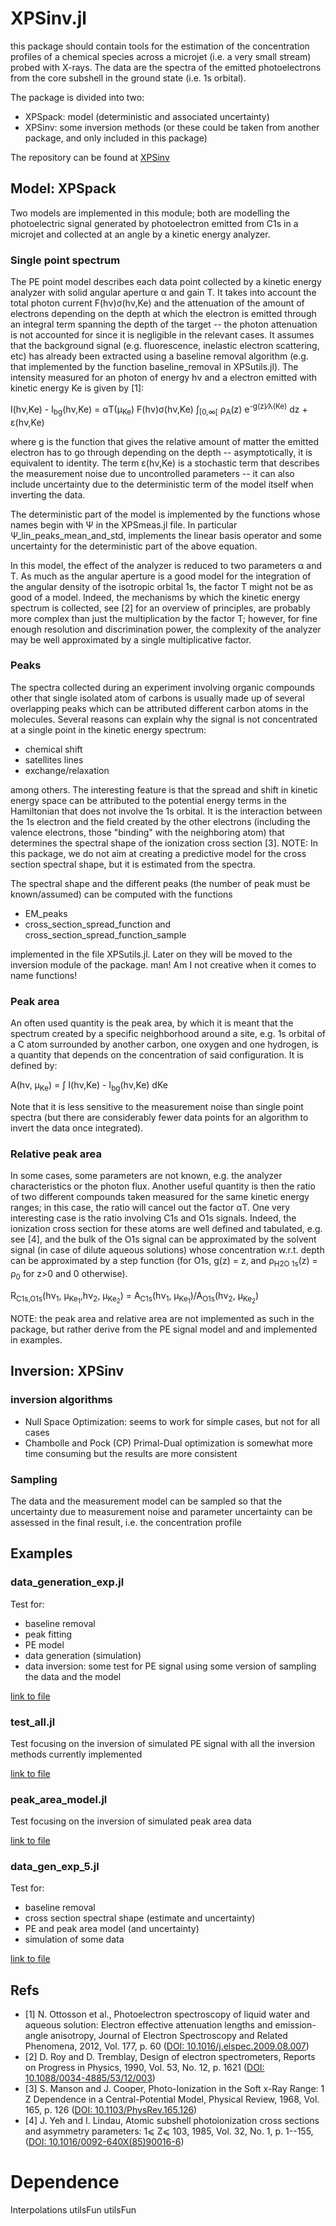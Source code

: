 # XPSinv.jl
  this package should contain tools for the estimation of the concentration profiles of a  chemical species across a microjet (i.e. a very small stream) probed with X-rays. The data are the spectra of the emitted photoelectrons from the core subshell in the ground state (i.e. 1s orbital).

The package is divided into two:

- XPSpack: model (deterministic and associated uncertainty)
- XPSinv:  some inversion methods (or these could be taken from another package, and only included in this package)

The repository can be found at [XPSinv](https://github.com/Center-for-Atmospheric-Research-ATMOS/XPS-depth-inv)

## Model: XPSpack
Two models are implemented in this module; both are modelling the photoelectric signal generated by photoelectron emitted from C1s in a microjet and collected at an angle by a kinetic energy analyzer.
### Single point spectrum
The PE point model describes each data point collected by a kinetic energy analyzer with solid angular aperture &alpha; and gain T. It takes into account the total photon current F(h&nu;)&sigma;(h&nu;,Ke) and the attenuation of the amount of electrons depending on the depth at which the electron is emitted through an integral term spanning  the depth of the target -- the photon attenuation is not accounted for since it is negligible in the relevant cases. It assumes that the background signal (e.g. fluorescence, inelastic electron scattering, etc) has already been extracted using a baseline removal algorithm (e.g. that implemented by the function baseline_removal in XPSutils.jl). The intensity measured for an photon of energy h&nu; and a electron emitted with kinetic energy Ke is given by [1]:

I(h&nu;,Ke) - I<sub>bg</sub>(h&nu;,Ke) = &alpha;T(&mu;<sub>Ke</sub>) F(h&nu;)&sigma;(h&nu;,Ke) &int;<sub>[0,&infin;[</sub> &rho;<sub>A</sub>(z) e<sup>-g(z)&frasl;&lambda;(Ke)</sup> dz +  &epsilon;(h&nu;,Ke)

where g is the function that gives the relative amount of matter the emitted electron has to go through depending on the depth -- asymptotically, it is equivalent to identity.
The term &epsilon;(h&nu;,Ke) is a stochastic term that describes the measurement noise due to uncontrolled parameters -- it can also include uncertainty due to the deterministic term of the model itself when inverting the data.

The deterministic part of the model is implemented by the functions whose names begin with &Psi; in the XPSmeas.jl file. In particular Ψ_lin_peaks_mean_and_std, implements the linear basis operator and some uncertainty for the deterministic part of the above equation.

In this model, the effect of the analyzer is reduced to two parameters &alpha; and T. As much as the angular aperture is a good model for the integration of the angular density of the isotropic orbital 1s, the factor T might not be as good of a model. Indeed, the mechanisms by which the kinetic energy spectrum is collected, see [2] for an overview of principles, are probably more complex than just the multiplication by the factor T; however, for fine enough resolution and discrimination power, the complexity of the analyzer may be well approximated by a single multiplicative factor.

### Peaks
The spectra collected during an experiment involving organic compounds other that single isolated atom of carbons is usually made up of several overlapping peaks which can be attributed different carbon atoms in the molecules. Several reasons can explain why the signal is not concentrated at a single point in the kinetic energy spectrum:

- chemical shift
- satellites lines
- exchange/relaxation

among others. The interesting feature is that the spread and shift in kinetic energy space can be attributed to the potential energy terms in the Hamiltonian that does not involve the 1s orbital. It is the interaction between the 1s electron and the field created by the other electrons (including the valence electrons, those "binding" with the neighboring atom) that determines the spectral shape of the ionization cross section [3].
NOTE: In this package, we do not aim at creating a predictive model for the cross section spectral shape, but it is estimated from the spectra.

The spectral shape and the different peaks (the number of peak must be known/assumed) can be computed with the functions

- EM_peaks
- cross_section_spread_function and cross_section_spread_function_sample

implemented in the file XPSutils.jl. Later on they will be moved to the inversion module of the package.
man! Am I not creative when it comes to name functions!

### Peak area
An often used quantity  is the peak area, by which it is meant that the spectrum created by a specific neighborhood around a site, e.g. 1s orbital of a C atom surrounded by another carbon, one oxygen and one hydrogen, is a quantity that depends on the concentration of said configuration. It is defined by:

A(h&nu;, &mu;<sub>Ke</sub>) = &int; I(h&nu;,Ke) - I<sub>bg</sub>(h&nu;,Ke) dKe

Note that it is less sensitive to the measurement noise than single point spectra (but there are considerably fewer data points for an algorithm to invert the data once integrated).

### Relative peak area
In some cases, some parameters are not known, e.g. the analyzer characteristics or the photon flux. Another useful quantity is then the ratio of two different compounds taken measured for the same kinetic energy ranges; in this case, the ratio will cancel out the factor &alpha;T.
One very interesting case is the ratio involving C1s and O1s signals. Indeed, the ionization cross section for these atoms are well defined and tabulated, e.g. see [4], and the bulk of the O1s signal can be approximated by the solvent signal (in case of dilute aqueous solutions) whose concentration w.r.t. depth can be approximated by a step function (for O1s, g(z) = z, and &rho;<sub>H2O 1s</sub>(z) = &rho;<sub>0</sub> for z>0 and 0 otherwise).

R<sub>C1s,O1s</sub>(h&nu;<sub>1</sub>, &mu;<sub>Ke<sub>1</sub></sub>,h&nu;<sub>2</sub>, &mu;<sub>Ke<sub>2</sub></sub>) = A<sub>C1s</sub>(h&nu;<sub>1</sub>, &mu;<sub>Ke<sub>1</sub></sub>)/A<sub>O1s</sub>(h&nu;<sub>2</sub>, &mu;<sub>Ke<sub>2</sub></sub>)

NOTE: the peak area and relative area are not implemented as such in the package, but rather derive from the PE signal model and and implemented in examples.

## Inversion: XPSinv

### inversion algorithms

- Null Space Optimization: seems to work for simple cases, but not for all cases
- Chambolle and Pock (CP) Primal-Dual optimization is somewhat more time consuming but the results are more consistent

### Sampling

The data and the measurement model can be sampled so that the uncertainty due to measurement noise and parameter uncertainty can be assessed in the final result, i.e. the concentration profile

## Examples

### data_generation_exp.jl

Test for:

- baseline removal
- peak fitting
- PE model
- data generation (simulation)
- data inversion: some test for PE signal using some version of sampling the data and the model

[link to file](test/data_generation_exp.jl)

### test_all.jl

Test focusing on the inversion of simulated PE signal with all the inversion methods currently implemented

[link to file](test/test_all.jl)

### peak_area_model.jl

Test focusing on the inversion of simulated peak area data

[link to file](test/peak_area_model.jl)

### data_gen_exp_5.jl

Test for:

- baseline removal
- cross section spectral shape (estimate and uncertainty)
- PE and peak area model (and uncertainty)
- simulation of some data

[link to file](test/data_gen_exp_5.jl)

## Refs

- [1] N. Ottosson et al., Photoelectron spectroscopy of liquid water and aqueous solution: Electron effective attenuation lengths and emission-angle anisotropy, Journal of Electron Spectroscopy and Related Phenomena, 2012, Vol. 177, p. 60 ([DOI: 10.1016/j.elspec.2009.08.007](https://www.doi.org/10.1016/j.elspec.2009.08.007))
- [2] D. Roy and D. Tremblay, Design of electron spectrometers, Reports on Progress in Physics, 1990, Vol. 53, No. 12, p. 1621 ([DOI: 10.1088/0034-4885/53/12/003](https://www.doi.org/10.1088/0034-4885/53/12/003))
- [3] S. Manson and J. Cooper, Photo-Ionization in the Soft x-Ray Range: 1 Z Dependence in a Central-Potential Model, Physical Review, 1968, Vol. 165, p. 126 ([DOI: 10.1103/PhysRev.165.126](https://www.doi.org/10.1103/PhysRev.165.126))
- [4] J. Yeh and I. Lindau, Atomic subshell photoionization cross sections and asymmetry parameters: 1⩽ Z⩽ 103, 1985, Vol. 32, No. 1, p. 1--155, ([DOI: 10.1016/0092-640X(85)90016-6](https://www.doi.org/10.1016/0092-640X\(85\)90016-6))


# Dependence

Interpolations
utilsFun
utilsFun
